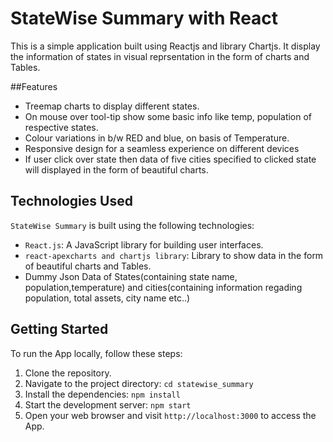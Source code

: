 #  StateWise Summary with React<br />
This is a simple application built using Reactjs and library Chartjs. It display the information of states in visual reprsentation in the form of charts and Tables.

##Features

- Treemap charts to display different states.
- On mouse over tool-tip show some basic info like temp, population of respective states.
- Colour variations in b/w RED and blue, on basis of Temperature.
- Responsive design for a seamless experience on different devices
- If user click over state then data of five cities specified to clicked state will displayed in the form of beautiful charts. 



## Technologies Used

`StateWise Summary` is built using the following technologies:

- `React.js`: A JavaScript library for building user interfaces.
- `react-apexcharts and chartjs library`: Library to show data in the form of beautiful charts and Tables.
- Dummy Json Data of States(containing state name, population,temperature) and cities(containing information regading population, total assets, city name etc..)


## Getting Started

To run the App locally, follow these steps:

1. Clone the repository.
2. Navigate to the project directory: `cd statewise_summary`
3. Install the dependencies: `npm install`
6. Start the development server: `npm start`
7. Open your web browser and visit `http://localhost:3000` to access the App.

